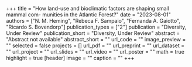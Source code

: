 +++
title = "How land-use and bioclimatic factors are shaping small mammal com- munities in the Atlantic Forest?"
date = "2023-08-01"
authors = ["N. M. Heming", "Rebeca F. Sampaio", "Fernanda A. Gaiotto", "Ricardo S. Bovendorp"]
publication_types = ["2"]
publication = "Diversity, Under Review"
publication_short = "Diversity, Under Review"
abstract = "Abstract not available"
abstract_short = ""
url_code = ""
image_preview = ""
selected = false
projects = []
url_pdf = ""
url_preprint = ""
url_dataset = ""
url_project = ""
url_slides = ""
url_video = ""
url_poster = ""
math = true
highlight = true
[header]
image = ""
caption = ""
+++
